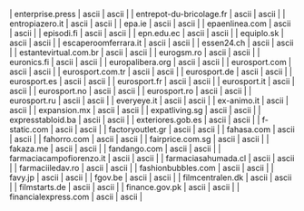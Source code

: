 | enterprise.press | ascii | ascii |
| entrepot-du-bricolage.fr | ascii | ascii |
| entropiazero.it | ascii | ascii |
| epa.ie | ascii | ascii |
| epaenlinea.com | ascii | ascii |
| episodi.fi | ascii | ascii |
| epn.edu.ec | ascii | ascii |
| equiplo.sk | ascii | ascii |
| escaperoomferrara.it | ascii | ascii |
| essen24.ch | ascii | ascii |
| estantevirtual.com.br | ascii | ascii |
| eurogsm.ro | ascii | ascii |
| euronics.fi | ascii | ascii |
| europalibera.org | ascii | ascii |
| eurosport.com | ascii | ascii |
| eurosport.com.tr | ascii | ascii |
| eurosport.de | ascii | ascii |
| eurosport.es | ascii | ascii |
| eurosport.fr | ascii | ascii |
| eurosport.it | ascii | ascii |
| eurosport.no | ascii | ascii |
| eurosport.ro | ascii | ascii |
| eurosport.ru | ascii | ascii |
| everyeye.it | ascii | ascii |
| ex-animo.it | ascii | ascii |
| expansion.mx | ascii | ascii |
| expatliving.sg | ascii | ascii |
| expresstabloid.ba | ascii | ascii |
| exteriores.gob.es | ascii | ascii |
| f-static.com | ascii | ascii |
| factoryoutlet.gr | ascii | ascii |
| fahasa.com | ascii | ascii |
| fahorro.com | ascii | ascii |
| fairprice.com.sg | ascii | ascii |
| fakaza.me | ascii | ascii |
| fandango.com | ascii | ascii |
| farmaciacampofiorenzo.it | ascii | ascii |
| farmaciasahumada.cl | ascii | ascii |
| farmaciiledav.ro | ascii | ascii |
| fashionbubbles.com | ascii | ascii |
| favy.jp | ascii | ascii |
| fgov.be | ascii | ascii |
| filmcentralen.dk | ascii | ascii |
| filmstarts.de | ascii | ascii |
| finance.gov.pk | ascii | ascii |
| financialexpress.com | ascii | ascii |
